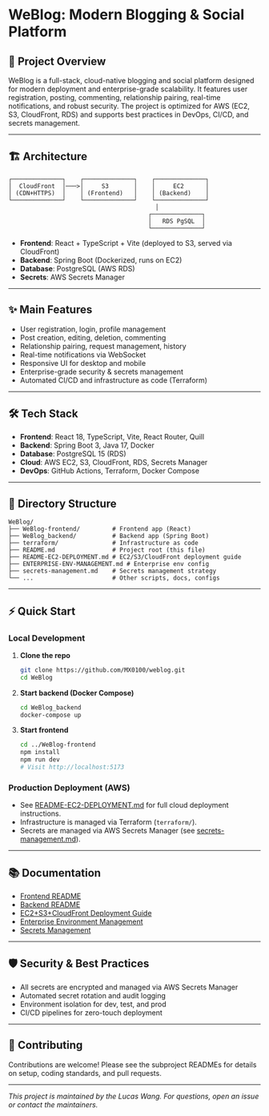# WeBlog: Modern Blogging & Social Platform

## 🚀 Project Overview

WeBlog is a full-stack, cloud-native blogging and social platform designed for modern deployment and enterprise-grade scalability. It features user registration, posting, commenting, relationship pairing, real-time notifications, and robust security. The project is optimized for AWS (EC2, S3, CloudFront, RDS) and supports best practices in DevOps, CI/CD, and secrets management.

---

## 🏗️ Architecture

```
┌──────────────┐    ┌──────────────┐    ┌──────────────┐
│  CloudFront  │───>│     S3       │    │     EC2      │
│ (CDN+HTTPS)  │    │ (Frontend)   │    │ (Backend)    │
└──────────────┘    └──────────────┘    └──────────────┘
                                         │
                                       ┌──────────────┐
                                       │   RDS PgSQL  │
                                       └──────────────┘
```

- **Frontend**: React + TypeScript + Vite (deployed to S3, served via CloudFront)
- **Backend**: Spring Boot (Dockerized, runs on EC2)
- **Database**: PostgreSQL (AWS RDS)
- **Secrets**: AWS Secrets Manager

---

## ✨ Main Features

- User registration, login, profile management
- Post creation, editing, deletion, commenting
- Relationship pairing, request management, history
- Real-time notifications via WebSocket
- Responsive UI for desktop and mobile
- Enterprise-grade security & secrets management
- Automated CI/CD and infrastructure as code (Terraform)

---

## 🛠️ Tech Stack

- **Frontend**: React 18, TypeScript, Vite, React Router, Quill
- **Backend**: Spring Boot 3, Java 17, Docker
- **Database**: PostgreSQL 15 (RDS)
- **Cloud**: AWS EC2, S3, CloudFront, RDS, Secrets Manager
- **DevOps**: GitHub Actions, Terraform, Docker Compose

---

## 📁 Directory Structure

```
WeBlog/
├── WeBlog-frontend/         # Frontend app (React)
├── WeBlog_backend/          # Backend app (Spring Boot)
├── terraform/               # Infrastructure as code
├── README.md                # Project root (this file)
├── README-EC2-DEPLOYMENT.md # EC2/S3/CloudFront deployment guide
├── ENTERPRISE-ENV-MANAGEMENT.md # Enterprise env config
├── secrets-management.md    # Secrets management strategy
└── ...                      # Other scripts, docs, configs
```

---

## ⚡ Quick Start

### Local Development

1. **Clone the repo**
   ```bash
   git clone https://github.com/MX0100/weblog.git
   cd WeBlog
   ```
2. **Start backend (Docker Compose)**
   ```bash
   cd WeBlog_backend
   docker-compose up
   ```
3. **Start frontend**
   ```bash
   cd ../WeBlog-frontend
   npm install
   npm run dev
   # Visit http://localhost:5173
   ```

### Production Deployment (AWS)

- See [README-EC2-DEPLOYMENT.md](./README-EC2-DEPLOYMENT.md) for full cloud deployment instructions.
- Infrastructure is managed via Terraform (`terraform/`).
- Secrets are managed via AWS Secrets Manager (see [secrets-management.md](./secrets-management.md)).

---

## 📚 Documentation

- [Frontend README](./WeBlog-frontend/README.md)
- [Backend README](./WeBlog_backend/README.md)
- [EC2+S3+CloudFront Deployment Guide](./README-EC2-DEPLOYMENT.md)
- [Enterprise Environment Management](./ENTERPRISE-ENV-MANAGEMENT.md)
- [Secrets Management](./secrets-management.md)

---

## 🛡️ Security & Best Practices

- All secrets are encrypted and managed via AWS Secrets Manager
- Automated secret rotation and audit logging
- Environment isolation for dev, test, and prod
- CI/CD pipelines for zero-touch deployment

---

## 🤝 Contributing

Contributions are welcome! Please see the subproject READMEs for details on setup, coding standards, and pull requests.

---

_This project is maintained by the Lucas Wang. For questions, open an issue or contact the maintainers._
